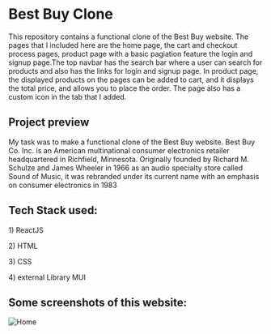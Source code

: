 # Best Buy Clone

<p>This repository contains a functional clone of the Best Buy website. The pages that I included here are the home page, the cart and checkout process pages, product page with a basic pagiation feature the login and signup page.The top navbar has the search bar where a user can search for products and also has the links for login and signup page. In product page, the displayed products on the pages can be added to cart, and it displays the total price, and allows you to place the order. The page also has a custom icon in the tab that I added.</p>

<h2>Project preview</h2>
<p>My task was to make a functional clone of the Best Buy website. Best Buy Co. Inc. is an American multinational consumer electronics retailer headquartered in Richfield, Minnesota. Originally founded by Richard M. Schulze and James Wheeler in 1966 as an audio specialty store called Sound of Music, it was rebranded under its current name with an emphasis on consumer electronics in 1983</p>

<h2>Tech Stack used:</h2>
<p>1) ReactJS</p>
<p>2) HTML</p>
<p>3) CSS</p>
<p>4) external Library MUI</p>

<h2>Some screenshots of this website:</h2>

<img src="https://i.postimg.cc/0N7vCXPc/bb-home.png" alt="Home"/>
<h3 margin="auto>Home Page</h3>

<img src="https://i.postimg.cc/PJs2QKfz/bb-signin.png" alt="Signin"/>
<h3 margin="auto>Signin Page</h3>

<img src="https://i.postimg.cc/RCHYJJCL/bb-products.png" alt="Products"/>
<h3 margin="auto>Products Page</h3>

<img src="https://i.postimg.cc/TYPWHgyr/bb-cart.png" alt="Cart"/>
<h3 margin="auto>Cart Page</h3>

